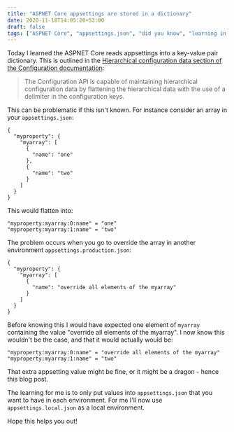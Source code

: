 ```yaml
---
title: "ASPNET Core appsettings are stored in a dictionary"
date: 2020-11-18T14:05:20+53:00
draft: false
tags: ["ASPNET Core", "appsettings.json", "did you know", "learning in the open", "dotNET"]
---
```


Today I learned the ASPNET Core reads appsettings into a key-value pair dictionary.  This is outlined in the [Hierarchical configuration data section of the Configuration documentation](https://docs.microsoft.com/en-us/aspnet/core/fundamentals/configuration/?view=aspnetcore-2.1#hierarchical-configuration-data-1):

> The Configuration API is capable of maintaining hierarchical configuration data by flattening the hierarchical data with the use of a delimiter in the configuration keys.

This can be problematic if this isn't known.  For instance consider an array in your `appsettings.json`:

```
{
  "myproperty": {
    "myarray": [
      {
        "name": "one"
      },
      {
        "name": "two"
      }
    ]
  }
}
```
This would flatten into:

```
"myproperty:myarray:0:name" = "one"
"myproperty:myarray:1:name" = "two"
```

The problem occurs when you go to override the array in another environment `appsettings.production.json`:

```
{
  "myproperty": {
    "myarray": [
      {
        "name": "override all elements of the myarray"
      }
    ]
  }
}
```

Before knowing this I would have expected one element of `myarray` containing the value "override all elements of the myarray".  I now know this wouldn't be the case, and that it would actually would be:

```
"myproperty:myarray:0:name" = "override all elements of the myarray"
"myproperty:myarray:1:name" = "two"
```

That extra appsetting value might be fine, or it might be a dragon - hence this blog post.

The learning for me is to only put values into `appsettings.json` that you want to have in each environment. For me I'll now use `appsettings.local.json` as a local environment.

Hope this helps you out!